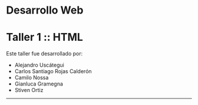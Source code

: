 # Desarrollo Web

# Taller 1 :: HTML

Este taller fue desarrollado por:

- Alejandro Uscátegui
- Carlos Santiago Rojas Calderón
- Camilo Nossa
- Gianluca Gramegna
- Stiven Ortiz

---
